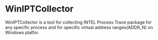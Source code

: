 # WinIPTCollector
WinIPTCollector is a tool for collecting INTEL Process Trace package for any specific process and for specific virtual address ranges(ADDR_N) on Windows platfor.

